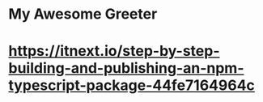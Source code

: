 # My Awesome Greeter

# https://itnext.io/step-by-step-building-and-publishing-an-npm-typescript-package-44fe7164964c
